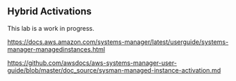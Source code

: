 Hybrid Activations
------------------

This lab is a work in progress.

<https://docs.aws.amazon.com/systems-manager/latest/userguide/systems-manager-managedinstances.html>

<https://github.com/awsdocs/aws-systems-manager-user-guide/blob/master/doc_source/sysman-managed-instance-activation.md>